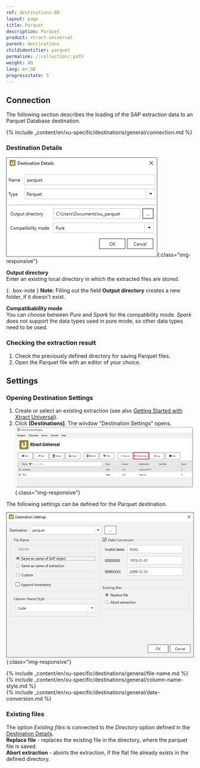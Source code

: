 ```yaml
---
ref: destinations-80
layout: page
title: Parquet
description: Parquet
product: xtract-universal
parent: destinations
childidentifier: parquet
permalink: /:collection/:path
weight: 80
lang: en_GB
progressstate: 5
---
```

## Connection
The following section describes the loading of the SAP extraction data to an Parquet Database destination.

{% include _content/en/xu-specific/destinations/general/connection.md %}	

### Destination Details

![Parquet-Destination-Details](/img/content/xu/parquet/parquet_destination_details.png){:class="img-responsive"}

**Output directory**<br>
Enter an existing local directory in which the extracted files are stored.

{: .box-note }
**Note:** Filling out the field **Output directory** creates a new folder, if it doesn't exist. 

**Compatibability mode**<br>
You can choose between *Pure* and *Spark* for the compatibility mode. *Spark* does not support the data types used in pure mode, so other data types need to be used.

### Checking the extraction result

1. Check the previously defined directory for saving Parquet files.
2. Open the Parquet file with an editor of your choice.

## Settings

### Opening Destination Settings

1. Create or select an existing extraction (see also [Getting Started with Xtract Universal](../getting-started/define-a-table-extraction)).
2. Click **[Destinations]**. The window "Destination Settings" opens.
![Destination-settings](/img/content/xu/xu_designer_destination.png){:class="img-responsive"}

The following settings can be defined for the Parquet destination.  
  
![XU_parquet_Destination](/img/content/xu/parquet/parquet_destination_settings.png){:class="img-responsive"}

{% include _content/en/xu-specific/destinations/general/file-name.md %}
{% include _content/en/xu-specific/destinations/general/column-name-style.md %}        
{% include _content/en/xu-specific/destinations/general/date-conversion.md %}

### Existing files
The option *Existing files* is connected to the *Directory* option defined in the [Destination Details](#destination-details).<br>
**Replace file** - replaces the existing file in the directory, where the parquet file is saved.<br>
**Abort extraction** - aborts the extraction, if the flat file already exists in the defined directory.
